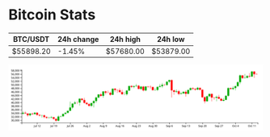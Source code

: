# Bitcoin Stats

BTC/USDT|24h change|24h high|24h low|
|---|---|---|---|
|$55898.20|-1.45%|$57680.00|$53879.00|

<img src="./chart.svg">
